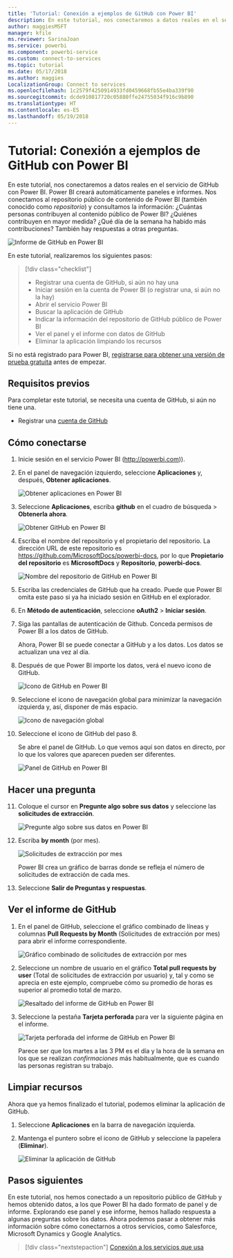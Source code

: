 ```yaml
---
title: 'Tutorial: Conexión a ejemplos de GitHub con Power BI'
description: En este tutorial, nos conectaremos a datos reales en el servicio de GitHub con Power BI. Power BI creará automáticamente paneles e informes.
author: maggiesMSFT
manager: kfile
ms.reviewer: SarinaJoan
ms.service: powerbi
ms.component: powerbi-service
ms.custom: connect-to-services
ms.topic: tutorial
ms.date: 05/17/2018
ms.author: maggies
LocalizationGroup: Connect to services
ms.openlocfilehash: 1c2579f4250914933fd0459668fb55e4ba339f90
ms.sourcegitcommit: dcde910817720c05880ffe24755034f916c9b890
ms.translationtype: HT
ms.contentlocale: es-ES
ms.lasthandoff: 05/19/2018
---
```

# <a name="tutorial-connect-to-a-github-sample-with-power-bi"></a>Tutorial: Conexión a ejemplos de GitHub con Power BI
En este tutorial, nos conectaremos a datos reales en el servicio de GitHub con Power BI. Power BI creará automáticamente paneles e informes. Nos conectamos al repositorio público de contenido de Power BI (también conocido como *repositorio*) y consultamos la información: ¿Cuántas personas contribuyen al contenido público de Power BI? ¿Quiénes contribuyen en mayor medida? ¿Qué día de la semana ha habido más contribuciones? También hay respuestas a otras preguntas. 

![Informe de GitHub en Power BI](media/service-tutorial-connect-to-github/power-bi-github-app-tutorial-punch-card.png)

En este tutorial, realizaremos los siguientes pasos:

> [!div class="checklist"]
> * Registrar una cuenta de GitHub, si aún no hay una 
> * Iniciar sesión en la cuenta de Power BI (o registrar una, si aún no la hay)
> * Abrir el servicio Power BI
> * Buscar la aplicación de GitHub
> * Indicar la información del repositorio de GitHub público de Power BI
> * Ver el panel y el informe con datos de GitHub
> * Eliminar la aplicación limpiando los recursos

Si no está registrado para Power BI, [registrarse para obtener una versión de prueba gratuita](https://app.powerbi.com/signupredirect?pbi_source=web) antes de empezar.

## <a name="prerequisites"></a>Requisitos previos

Para completar este tutorial, se necesita una cuenta de GitHub, si aún no tiene una. 

- Registrar una [cuenta de GitHub](https://docs.microsoft.com/contribute/get-started-setup-github)


## <a name="how-to-connect"></a>Cómo conectarse
1. Inicie sesión en el servicio Power BI (http://powerbi.com)). 
2. En el panel de navegación izquierdo, seleccione **Aplicaciones** y, después, **Obtener aplicaciones**.
   
   ![Obtener aplicaciones en Power BI](media/service-tutorial-connect-to-github/power-bi-github-app-tutorial.png) 

3. Seleccione **Aplicaciones**, escriba **github** en el cuadro de búsqueda > **Obtenerla ahora**.
   
   ![Obtener GitHub en Power BI](media/service-tutorial-connect-to-github/power-bi-github-app-tutorial-get-it-now.png) 

4. Escriba el nombre del repositorio y el propietario del repositorio. La dirección URL de este repositorio es https://github.com/MicrosoftDocs/powerbi-docs, por lo que **Propietario del repositorio** es **MicrosoftDocs** y **Repositorio**, **powerbi-docs**. 
   
    ![Nombre del repositorio de GitHub en Power BI](media/service-tutorial-connect-to-github/power-bi-github-app-tutorial-repo-name.png)

5. Escriba las credenciales de GitHub que ha creado. Puede que Power BI omita este paso si ya ha iniciado sesión en GitHub en el explorador. 

6. En **Método de autenticación**, seleccione **oAuth2** \> **Iniciar sesión**.

7. Siga las pantallas de autenticación de Github. Conceda permisos de Power BI a los datos de GitHub.
   
   Ahora, Power BI se puede conectar a GitHub y a los datos.  Los datos se actualizan una vez al día.

8. Después de que Power BI importe los datos, verá el nuevo icono de GitHub. 
 
   ![Icono de GitHub en Power BI](media/service-tutorial-connect-to-github/power-bi-github-app-tutorial-tile.png) 

8. Seleccione el icono de navegación global para minimizar la navegación izquierda y, así, disponer de más espacio.

    ![Icono de navegación global](media/service-tutorial-connect-to-github/power-bi-global-navigation-icon.png)

10. Seleccione el icono de GitHub del paso 8. 
    
    Se abre el panel de GitHub. Lo que vemos aquí son datos en directo, por lo que los valores que aparecen pueden ser diferentes.

    ![Panel de GitHub en Power BI](media/service-tutorial-connect-to-github/power-bi-github-app-tutorial-dashboard.png)

    

## <a name="ask-a-question"></a>Hacer una pregunta

11. Coloque el cursor en **Pregunte algo sobre sus datos** y seleccione las **solicitudes de extracción**. 

    ![Pregunte algo sobre sus datos en Power BI](media/service-tutorial-connect-to-github/power-bi-github-app-tutorial-ask-question.png)

12. Escriba **by month** (por mes).
 
    ![Solicitudes de extracción por mes](media/service-tutorial-connect-to-github/power-bi-github-app-tutorial-ask-question-by-month.png)

     Power BI crea un gráfico de barras donde se refleja el número de solicitudes de extracción de cada mes.

13. Seleccione **Salir de Preguntas y respuestas**.

## <a name="view-the-github-report"></a>Ver el informe de GitHub 

1. En el panel de GitHub, seleccione el gráfico combinado de líneas y columnas **Pull Requests by Month** (Solicitudes de extracción por mes) para abrir el informe correspondiente.

    ![Gráfico combinado de solicitudes de extracción por mes](media/service-tutorial-connect-to-github/power-bi-github-app-tutorial-pull-requests-combo-chart.png)

2. Seleccione un nombre de usuario en el gráfico **Total pull requests by user** (Total de solicitudes de extracción por usuario) y, tal y como se aprecia en este ejemplo, compruebe cómo su promedio de horas es superior al promedio total de marzo.

    ![Resaltado del informe de GitHub en Power BI](media/service-tutorial-connect-to-github/power-bi-github-app-tutorial-report-highlight.png)

3. Seleccione la pestaña **Tarjeta perforada** para ver la siguiente página en el informe. 
 
    ![Tarjeta perforada del informe de GitHub en Power BI](media/service-tutorial-connect-to-github/power-bi-github-app-tutorial-tues-3pm.png)

    Parece ser que los martes a las 3 PM es el día y la hora de la semana en los que se realizan *confirmaciones* más habitualmente, que es cuando las personas registran su trabajo.

## <a name="clean-up-resources"></a>Limpiar recursos

Ahora que ya hemos finalizado el tutorial, podemos eliminar la aplicación de GitHub. 

1. Seleccione **Aplicaciones** en la barra de navegación izquierda.
2. Mantenga el puntero sobre el icono de GitHub y seleccione la papelera (**Eliminar**).

    ![Eliminar la aplicación de GitHub](media/service-tutorial-connect-to-github/power-bi-github-app-tutorial-delete.png)

## <a name="next-steps"></a>Pasos siguientes

En este tutorial, nos hemos conectado a un repositorio público de GitHub y hemos obtenido datos, a los que Power BI ha dado formato de panel y de informe. Explorando ese panel y ese informe, hemos hallado respuesta a algunas preguntas sobre los datos. Ahora podemos pasar a obtener más información sobre cómo conectarnos a otros servicios, como Salesforce, Microsoft Dynamics y Google Analytics. 
 
> [!div class="nextstepaction"]
> [Conexión a los servicios que usa](./service-connect-to-services.md)



